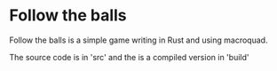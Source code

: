 # Follow the balls

Follow the balls is a simple game writing in Rust and using macroquad.

The source code is in 'src' and the is a compiled version in 'build'
